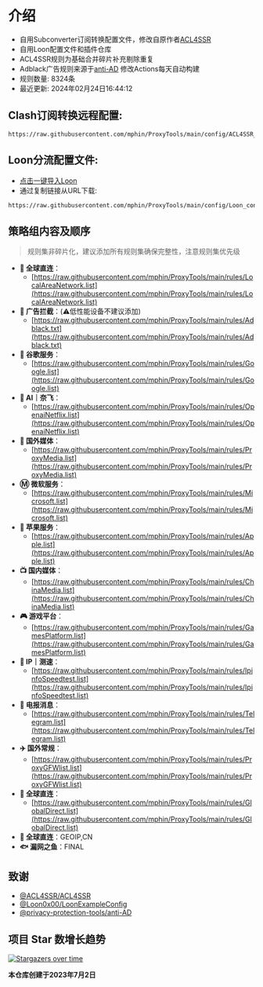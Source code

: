 # 介绍
* 自用Subconverter订阅转换配置文件，修改自原作者[ACL4SSR](https://github.com/ACL4SSR/ACL4SSR)  
* 自用Loon配置文件和插件仓库
* ACL4SSR规则为基础合并碎片补充剔除重复
* Adblack广告规则来源于[anti-AD](https://github.com/privacy-protection-tools/anti-AD) 修改Actions每天自动构建
* 规则数量: 8324条
* 最近更新: 2024年02月24日16:44:12
## Clash订阅转换远程配置:
```
https://raw.githubusercontent.com/mphin/ProxyTools/main/config/ACL4SSR_Online_Full_MultiMode_777.ini
```
## Loon分流配置文件:
* [点击一键导入Loon](https://www.nsloon.com/openloon/import?sub=https://raw.githubusercontent.com/mphin/ProxyTools/main/config/Loon_config_mphin.conf)
* 通过复制链接从URL下载:
```
https://raw.githubusercontent.com/mphin/ProxyTools/main/config/Loon_config_mphin.conf
```
## 策略组内容及顺序
> 规则集非碎片化，建议添加所有规则集确保完整性，注意规则集优先级
- **🎯 全球直连**：
  - [https://raw.githubusercontent.com/mphin/ProxyTools/main/rules/LocalAreaNetwork.list](https://raw.githubusercontent.com/mphin/ProxyTools/main/rules/LocalAreaNetwork.list)
- **🚫 广告拦截**：(⚠️低性能设备不建议添加)
  - [https://raw.githubusercontent.com/mphin/ProxyTools/main/rules/Adblack.txt](https://raw.githubusercontent.com/mphin/ProxyTools/main/rules/Adblack.txt)
- **📢 谷歌服务**：
  - [https://raw.githubusercontent.com/mphin/ProxyTools/main/rules/Google.list](https://raw.githubusercontent.com/mphin/ProxyTools/main/rules/Google.list)
- **🤖 AI｜奈飞**：
  - [https://raw.githubusercontent.com/mphin/ProxyTools/main/rules/OpenaiNetflix.list](https://raw.githubusercontent.com/mphin/ProxyTools/main/rules/OpenaiNetflix.list)
- **🎥 国外媒体**：
  - [https://raw.githubusercontent.com/mphin/ProxyTools/main/rules/ProxyMedia.list](https://raw.githubusercontent.com/mphin/ProxyTools/main/rules/ProxyMedia.list)
- **Ⓜ️ 微软服务**：
  - [https://raw.githubusercontent.com/mphin/ProxyTools/main/rules/Microsoft.list](https://raw.githubusercontent.com/mphin/ProxyTools/main/rules/Microsoft.list)
- **🍎 苹果服务**：
  - [https://raw.githubusercontent.com/mphin/ProxyTools/main/rules/Apple.list](https://raw.githubusercontent.com/mphin/ProxyTools/main/rules/Apple.list)
- **📺 国内媒体**：
  - [https://raw.githubusercontent.com/mphin/ProxyTools/main/rules/ChinaMedia.list](https://raw.githubusercontent.com/mphin/ProxyTools/main/rules/ChinaMedia.list)
- **🎮 游戏平台**：
  - [https://raw.githubusercontent.com/mphin/ProxyTools/main/rules/GamesPlatform.list](https://raw.githubusercontent.com/mphin/ProxyTools/main/rules/GamesPlatform.list)
- **📡 IP｜测速**：
  - [https://raw.githubusercontent.com/mphin/ProxyTools/main/rules/IpinfoSpeedtest.list](https://raw.githubusercontent.com/mphin/ProxyTools/main/rules/IpinfoSpeedtest.list)
- **📲 电报消息**：
  - [https://raw.githubusercontent.com/mphin/ProxyTools/main/rules/Telegram.list](https://raw.githubusercontent.com/mphin/ProxyTools/main/rules/Telegram.list)
- **✈️ 国外常规**：
  - [https://raw.githubusercontent.com/mphin/ProxyTools/main/rules/ProxyGFWlist.list](https://raw.githubusercontent.com/mphin/ProxyTools/main/rules/ProxyGFWlist.list)
- **🎯 全球直连**：
  - [https://raw.githubusercontent.com/mphin/ProxyTools/main/rules/GlobalDirect.list](https://raw.githubusercontent.com/mphin/ProxyTools/main/rules/GlobalDirect.list)
- **🎯 全球直连**：GEOIP,CN
- **🐟 漏网之鱼**：FINAL

## 致谢
- [@ACL4SSR/ACL4SSR](https://github.com/ACL4SSR/ACL4SSR)
- [@Loon0x00/LoonExampleConfig](https://github.com/Loon0x00/LoonExampleConfig)
- [@privacy-protection-tools/anti-AD](https://github.com/privacy-protection-tools/anti-AD)
## 项目 Star 数增长趋势
[![Stargazers over time](https://starchart.cc/mphin/ProxyTools.svg)](https://starchart.cc/mphin/ProxyTools)

**本仓库创建于2023年7月2日**
